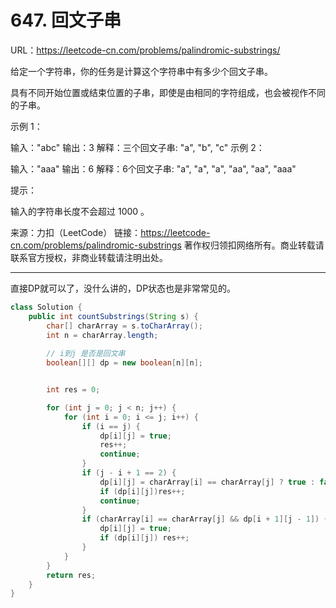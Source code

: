 # 647. 回文子串

URL：https://leetcode-cn.com/problems/palindromic-substrings/

给定一个字符串，你的任务是计算这个字符串中有多少个回文子串。

具有不同开始位置或结束位置的子串，即使是由相同的字符组成，也会被视作不同的子串。

 

示例 1：

输入："abc"
输出：3
解释：三个回文子串: "a", "b", "c"
示例 2：

输入："aaa"
输出：6
解释：6个回文子串: "a", "a", "a", "aa", "aa", "aaa"


提示：

输入的字符串长度不会超过 1000 。

来源：力扣（LeetCode）
链接：https://leetcode-cn.com/problems/palindromic-substrings
著作权归领扣网络所有。商业转载请联系官方授权，非商业转载请注明出处。

---

直接DP就可以了，没什么讲的，DP状态也是非常常见的。

```java
class Solution {
    public int countSubstrings(String s) {
        char[] charArray = s.toCharArray();
        int n = charArray.length;
        
        // i到j 是否是回文串
        boolean[][] dp = new boolean[n][n];


        int res = 0;

        for (int j = 0; j < n; j++) {
            for (int i = 0; i <= j; i++) {
                if (i == j) {
                    dp[i][j] = true;
                    res++;
                    continue;
                }
                if (j - i + 1 == 2) {
                    dp[i][j] = charArray[i] == charArray[j] ? true : false; 
                    if (dp[i][j])res++;
                    continue;
                }
                if (charArray[i] == charArray[j] && dp[i + 1][j - 1]) {
                    dp[i][j] = true;
                    if (dp[i][j]) res++;
                }
            }
        }
        return res;
    }
}
```

